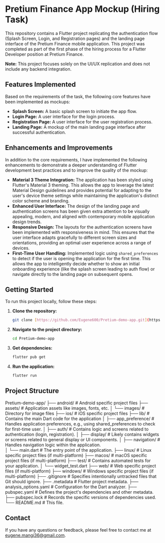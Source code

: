 # Pretium Finance App Mockup (Hiring Task)

This repository contains a Flutter project replicating the authentication flow (Splash Screen, Login, and Registration pages) and the landing page interface of the Pretium Finance mobile application. This project was completed as part of the first phase of the hiring process for a Flutter Developer position at Pretium Finance.

**Note:** This project focuses solely on the UI/UX replication and does not include any backend integration.

## Features Implemented

Based on the requirements of the task, the following core features have been implemented as mockups:

* **Splash Screen:** A basic splash screen to initiate the app flow.
* **Login Page:** A user interface for the login process.
* **Registration Page:** A user interface for the user registration process.
* **Landing Page:** A mockup of the main landing page interface after successful authentication.

## Enhancements and Improvements

In addition to the core requirements, I have implemented the following enhancements to demonstrate a deeper understanding of Flutter development best practices and to improve the quality of the mockup:

* **Material 3 Theme Integration:** The application has been styled using Flutter's Material 3 theming. This allows the app to leverage the latest Material Design guidelines and provides potential for adapting to the user's device theme settings while maintaining the application's distinct color scheme and branding.
* **Enhanced User Interface:** The design of the landing page and authentication screens has been given extra attention to be visually appealing, modern, and aligned with contemporary mobile application design trends.
* **Responsive Design:** The layouts for the authentication screens have been implemented with responsiveness in mind. This ensures that the user interface adapts gracefully to different screen sizes and orientations, providing an optimal user experience across a range of devices.
* **First-Time User Handling:** Implemented logic using `shared_preferences` to detect if the user is opening the application for the first time. This allows the app to intelligently decide whether to show an initial onboarding experience (like the splash screen leading to auth flow) or navigate directly to the landing page on subsequent opens.

## Getting Started

To run this project locally, follow these steps:

1.  **Clone the repository:**
    ```bash
    git clone [https://github.com/Eugene600/Pretium-demo-app.git](https://github.com/Eugene600/Pretium-demo-app.git)
    ```
2.  **Navigate to the project directory:**
    ```bash
    cd Pretium-demo-app
    ```
3.  **Get dependencies:**
    ```bash
    flutter pub get
    ```
4.  **Run the application:**
    ```bash
    flutter run
    ```

## Project Structure

Pretium-demo-app/
├── android/                   # Android specific project files
├── assets/                    # Application assets like images, fonts, etc.
│   └── images/                # Directory for image files
├── ios/                       # iOS specific project files
├── lib/                       # Contains the main Dart code for the application
│   ├── app_preference/        # Handles application preferences, e.g., using shared_preferences to check for  first-time user.
│   ├── auth/                  # Contains logic and screens related to authentication (login, registration).
│   ├── display/               # Likely contains widgets or screens related to general display or UI components.
│   ├── navigation/            # Handles navigation logic within the application.            
│   └── main.dart              # The entry point of the application.
├── linux/                     # Linux specific project files (if multi-platform)
├── macos/                     # macOS specific project files (if multi-platform)
├── test/                      # Contains automated tests for your application.
│   └── widget_test.dart
├── web/                       # Web specific project files (if multi-platform)
├── windows/                   # Windows specific project files (if multi-platform)
├── .gitignore                 # Specifies intentionally untracked files that Git should ignore.
├── .metadata                  # Flutter project metadata.
├── analysis_options.yaml      # Configuration for the Dart analyzer.
├── pubspec.yaml               # Defines the project's dependencies and other metadata.
├── pubspec.lock               # Records the specific versions of dependencies used.
└── README.md                  # This file.

## Contact

If you have any questions or feedback, please feel free to contact me at [eugene.mangi36@gmail.com](mailto:eugene.mangi36@gmail.com).